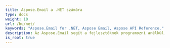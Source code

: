 ```yaml
---
title: Aspose.Email a .NET számára
type: docs
weight: 10
url: /hu/net/
keywords: "Aspose.Email for .NET, Aspose Email, Aspose API Reference."
description: Az Aspose.Email segít a fejlesztőknek programozni anélkül, hogy eltévednének az üzenetformátum részleteinek bonyolultságában.
is_root: true
---
```

